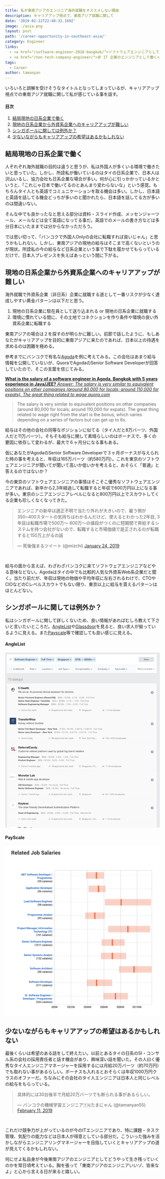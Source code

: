 ```yaml
---
title: 私が東南アジアのエンジニア海外就職をオススメしない理由
description: キャリアアップ視点で、東南アジア就職に関して
date: '2019-02-12T22:40:32.169Z'
image: ./asia.png
layout: post
path: '/career-opportunity-in-southeast-asia/'
category: Engineer
links:
  - <a href="/software-engineer-2018-bangkok/">ソフトウェアエンジニアとしてバンコクで働いた一年間を振り返る</a>
  - <a href="/non-tech-company-engineer/">非 IT 企業のエンジニアとして働く</a>
tags:
  - Career
author: tamanyan
---
```


いろいろと誤解を受けそうなタイトルとなってしまっているが、キャリアアップ視点での東南アジア就職に関して私が感じている事を話す。

<!--more-->

#### 目次
1. <a href="#結局現地の日系企業で働く">結局現地の日系企業で働く</a>
2. <a href="#現地の日系企業から外資系企業へのキャリアアップが難しい">現地の日系企業から外資系企業へのキャリアアップが難しい</a>
3. <a href="#シンガポールに関しては例外か？">シンガポールに関しては例外か？</a>
4. <a href="#少ないながらもキャリアアップの希望はあるかもしれない">少ないながらもキャリアアップの希望はあるかもしれない</a>

## 結局現地の日系企業で働く

人ぞれぞれ海外就職の目的は違うと思うが、<span class="strong">私は外国人が多くいる環境で働きたいと思っていた</span>。しかし、所詮私が働いているのはタイの日系企業で、日本人は沢山いるし、協力会社も日系企業な場合が多い。何が心に引っかかっているかというと、「これじゃ日本で働いてるのとあんまり変わらないな」という感覚。もちろんタイ人とも英語でコミュニケーションを取る機会は多い。しかし、日本語と英語を話してる機会どっちが多いのと聞かれたら、日本語を話してる方が多いのは間違いない。

そんな中でも良かったなと思える部分は資料・スライド作成、メッセンジャーツール、メールなどは全て英語になってる事だ。英語でのメールの書き方などは多分日本にいたままでは分からなかっただろう。

では思い切って、「バンコクで外国人Onlyの会社に転職すれば良いじゃん」と思うかもしれない。しかし、東南アジアの現地の給与はそこまで高くないというのが現状。<span class="strong">所詮私の今の給与など日系企業という事で下駄を履かせてもらっているだけで</span>、日本人プレゼンスを失えばあっという間に下がる。

## 現地の日系企業から外資系企業へのキャリアアップが難しい

海外就職で外資系企業（非日系）企業に就職する道として一番リスクが少なく達成しやすい黄金パターンは以下だと思う。

1. 現地の日系企業に駐在員として送り込まれる or 現地の日系企業に就職する
2. 環境に慣れている間に、その土地でコネクションを作り条件や環境の良い外資系企業に転職する

東南アジアの場合は２を探すのが明らかに難しい。前節で話したように、<span class="strong">もしあなたがキャリアアップを目的に東南アジアに来たのであれば、日本以上の待遇を求めるのは困難を極める</span>。

参考までにバンコクで有名な[Agoda](https://careersatagoda.com/vacancies/)を例に考えてみる。この会社はあまり給与情報を公開していないが、QuoraでAgodaのSenior Software Developerが回答していたので、そこの言葉を信じてみる。

<div class="article-widget">
  <a class="article-widget-image" href="https://www.quora.com/What-is-the-salary-of-a-software-engineer-in-Agoda-Bangkok-with-5-years-experience-in-Java-JEE" style="background-image: url('https://pbs.twimg.com/card_img/1093087000394063874/mR_hzD1S?format=jpg&name=144x144_2');" target="_blank">
  </a>
  <a href="https://www.quora.com/What-is-the-salary-of-a-software-engineer-in-Agoda-Bangkok-with-5-years-experience-in-Java-JEE" target="_blank">
    <strong class="article-widget-title">What is the salary of a software engineer in Agoda, Bangkok with 5 years experience in Java/JEE?</strong>
    <em class="article-widget-description">Answer: The salary is very similar to equivalent positions on other companies (around 80,000 for locals; around 110,000 for expats). The great thing related to wage</em>
    <em class="article-widget-url">quora.com</em>
  </a>
</div>

> The salary is very similar to equivalent positions on other companies (around 80,000 for locals; around 110,000 for expats). The great thing related to wage right from the start is the bonus, which varies depending on a series of factors but can get up to 6x.

給与はその他の会社の同等なポジションに似てる（タイ人だと8万バーツ、外国人だと11万バーツ）。そもそも給与に関して素晴らしいのはボーナスで、多くの要因に依存して変わるが、最大で６ヶ月分になる事もある。

仮にあなたがAgodaのSenior Software Developerで３ヶ月ボーナスが与えられた時の事を考えると、年収は165万バーツ（約580万円）。これを東京のソフトウェアエンジニアが聞いてが聞いて高いか低いかを考えると、おそらく「普通」と答えるのではないか？

今の東京のソフトウェアエンジニアの事情はそこそこ優秀なソフトウェアエンジニアであれば、新卒から2,3年経過して転職すると年収で600万円以上になる事が多い。東京のシニアエンジニアレベルになると800万円以上でスカウトしてくる企業も珍しくなくなってきた。

<blockquote class="twitter-tweet"><p lang="ja" dir="ltr">エンジニアの新卒は適正不明で当たり外れが大きいので、雇う側が350~400スタートの気持ちはわかるんだけど、使えるとわかった2年目, 3年目は転職市場で500万〜 600万〜の値段がつくのに短期間で昇給するシステムを持つ会社がないので、転職すると市場価値で是正されるのが転職すると150万上がるの話</p>&mdash; 死後強まるツイート (@mizchi) <a href="https://twitter.com/mizchi/status/1088505957674414080?ref_src=twsrc%5Etfw">January 24, 2019</a></blockquote> <script async src="https://platform.twitter.com/widgets.js" charset="utf-8"></script>

<br/>

給与の面から言えば、わざわざバンコクに来てソフトウェアエンジニアなどやる意味などない。Agodaはタイの中でも比較的人気な外資系Web系企業だと聞く。当たり前だが、<span class="strong">年収は現地の物価や平均年収に左右される</span>わけで、CTOやCIOなどのCレベルスカウトでもない限り、東京以上に給与を貰えるパターンはほとんどない。

## シンガポールに関しては例外か？

私はシンガポールに関して詳しくないため、良い情報があればむしろ教えて下さいと言いたいところだ。[AngleList](https://angel.co/)や[Glassdoor](https://www.glassdoor.com)を見ると、良い求人が揃っているように見える。また[Payscale](https://www.payscale.com/research/SG/Job=Software_Engineer/Salary)等で確認しても良い感じに見える。

#### AngleList
![AngelList in Singapore](./angellist.png)

#### PayScale
![PayScale in Singapore](./payscale.png)

## 少ないながらもキャリアアップの希望はあるかもしれない

最後くらいは希望のある話をして終えたい。以前とあるタイの日系のSI・コンサル系の会社の採用責任者と話す機会があり、興味深い話を聞いた。その人曰く優秀なタイ人エンジニアマネージャーを採用するには月給20万バーツ（約70万円）でも取れない事があるらしい。ボーナスも入れるとおそらくは年収1000万円クラスのオファーだ。ちなみにその会社のタイ人エンジニアは日本人と同じレベルの給与をもらっている。

<blockquote class="twitter-tweet"><p lang="ja" dir="ltr">具体的には30台後半で月給20万バーツでも断られる事があるらしい。</p>&mdash; バンコクの機械学習エンジニア🇹🇭たまにゃん (@tamanyan55) <a href="https://twitter.com/tamanyan55/status/1094978176227274752?ref_src=twsrc%5Etfw">February 11, 2019</a></blockquote> <script async src="https://platform.twitter.com/widgets.js" charset="utf-8"></script>

<br/>

これだけ競争力が上がっているのが今のITエンジニアであり、<span class="strong">特に課題・タスク管理、気配りの能力などは日本人が得意としている部分だ。こういった強みを活かしながらエンジニアリングマネージャーを目指していくとキャリアアップの道が見えてくるかもしれない</span>。

何にせよ私自身が今後東南アジアのエンジニアとしてどうやって生き残っていくのかを常日頃考えている。胸を張って「東南アジアのエンジニアいいゾ、皆来なよ」と心から言える日が来ると嬉しい。
